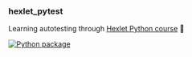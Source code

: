 ### hexlet_pytest

Learning autotesting through [Hexlet Python course](https://ru.hexlet.io/programs/python) 🐸

[![Python package](https://github.com/alienflakes/hexlet_pytest/actions/workflows/python-package.yml/badge.svg)](https://github.com/alienflakes/hexlet_pytest/actions/workflows/python-package.yml)
